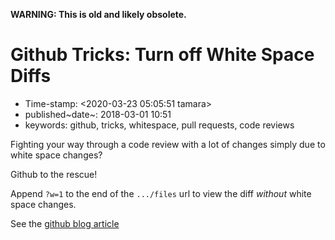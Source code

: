 **WARNING: This is old and likely obsolete.**

Github Tricks: Turn off White Space Diffs
=========================================

-   Time-stamp: \<2020-03-23 05:05:51 tamara\>
-   published~date~: 2018-03-01 10:51
-   keywords: github, tricks, whitespace, pull requests, code reviews

Fighting your way through a code review with a lot of changes simply due to white space changes?

Github to the rescue!

Append `?w=1` to the end of the `.../files` url to view the diff *without* white space changes.

See the [github blog article](https://blog.github.com/2011-10-21-github-secrets/)
